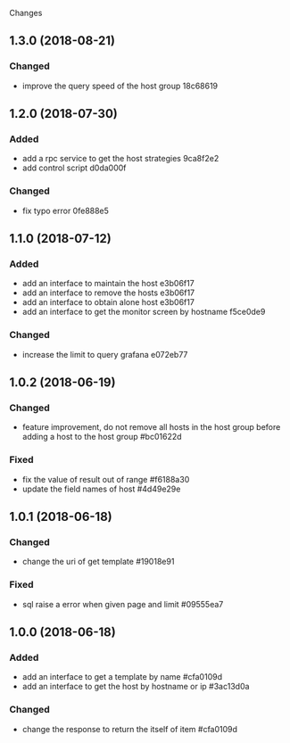 Changes

## 1.3.0 (2018-08-21)

### Changed
- improve the query speed of the host group 18c68619

## 1.2.0 (2018-07-30)

### Added
- add a rpc service to get the host strategies 9ca8f2e2
- add control script d0da000f

### Changed
- fix typo error 0fe888e5

## 1.1.0 (2018-07-12)

### Added
- add an interface to maintain the host e3b06f17
- add an interface to remove the hosts e3b06f17
- add an interface to obtain alone host e3b06f17
- add an interface to get the monitor screen by hostname f5ce0de9

### Changed
- increase the limit to query grafana e072eb77

## 1.0.2 (2018-06-19)

### Changed
- feature improvement, do not remove all hosts in the host group before adding
  a host to the host group #bc01622d

### Fixed
- fix the value of result out of range #f6188a30
- update the field names of host #4d49e29e

## 1.0.1 (2018-06-18)

### Changed
- change the uri of get template #19018e91

### Fixed
- sql raise a error when given page and limit #09555ea7

## 1.0.0 (2018-06-18)

### Added
- add an interface to get a template by name #cfa0109d
- add an interface to get the host by hostname or ip #3ac13d0a

### Changed
- change the response to return the itself of item #cfa0109d
